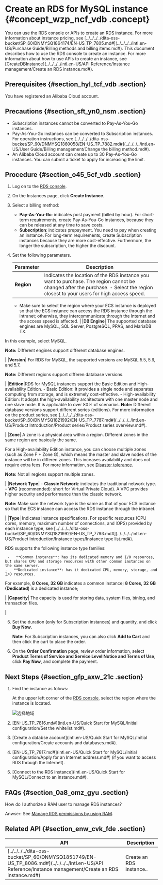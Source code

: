 # Create an RDS for MySQL instance {#concept_wzp_ncf_vdb .concept}

You can use the RDS console or APIs to create an RDS instance. For more information about instance pricing, see [../../../../dita-oss-bucket/SP\_60/DNMYSQ1864174/EN-US\_TP\_7805.md\#](../../../../intl.en-US/Purchase Guide/Billing methods and billing items.md#). This document describes how to use the RDS console to create an instance. For more information about how to use APIs to create an instance, see [CreateDBInstance](../../../../intl.en-US/API Reference/Instance management/Create an RDS instance.md#).

## Prerequisites {#section_hyl_tcf_vdb .section}

You have registered an Alibaba Cloud account.

## Precautions {#section_sft_yn0_nsm .section}

-   Subscription instances cannot be converted to Pay-As-You-Go instances.
-   Pay-As-You-Go instances can be converted to Subscription instances. For operation instructions, see [../../../../dita-oss-bucket/SP\_60/DNMYSQ1860058/EN-US\_TP\_7882.md\#](../../../../intl.en-US/User Guide/Billing management/Change the billing method.md#).
-   An Alibaba Cloud account can create up to 30 Pay-As-You-Go instances. You can submit a ticket to apply for increasing the limit.

## Procedure {#section_o45_5cf_vdb .section}

1.  Log on to the [RDS console](https://rds.console.aliyun.com/?spm=5176.doc43185.2.7.mR2Syx).
2.  On the Instances page, click **Create Instance**.
3.  Select a billing method:
    -   **Pay-As-You-Go**: indicates post payment \(billed by hour\). For short-term requirements, create Pay-As-You-Go instances, because they can be released at any time to save costs.
    -   **Subscription**: indicates prepayment. You need to pay when creating an instance. For long-term requirements, create Subscription instances because they are more cost-effective. Furthermore, the longer the subscription, the higher the discount.
4.  Set the following parameters.

    |Parameter|Description|
    |---------|-----------|
    |**Region**|Indicates the location of the RDS instance you want to purchase. The region cannot be changed after the purchase.     -   Select the region closest to your users for high access speed.
    -   Make sure to select the region where your ECS instance is deployed so that the ECS instance can access the RDS instance through the intranet; otherwise, they intercommunicate through the Internet and the access speed is affected.
 |
    |**DB Engine**| The supported database engines are MySQL, SQL Server, PostgreSQL, PPAS, and MariaDB TX.

 In this example, select MySQL.

 **Note:** Different engines support different database engines.

 |
    |**Version**| For RDS for MySQL, the supported versions are MySQL 5.5, 5.6, and 5.7.

 **Note:** Different regions support differen database versions.

 |
    |**Edition**|RDS for MySQL instances support the Basic Edition and High-availability Edition.     -   Basic Edition: It provides a single node and separates computing from storage, and is extremely cost-effective.
    -   High-availability Edition: It adopts the high-availability architecture with one master node and one slave node. It is applicable to over 80% of scenarios.
 **Note:** Different database versions support different series \(editions\). For more information on the product series, see [../../../../dita-oss-bucket/SP\_60/DNMYSQ1821992/EN-US\_TP\_7787.md\#](../../../../intl.en-US/Product Introduction/Product series/Product series overview.md#).

 |
    |**Zone**| A zone is a physical area within a region. Different zones in the same region are basically the same.

 For a High-availability Edition instance, you can choose multiple zones \(such as Zone F + Zone G\), which means the master and slave nodes of the instance will be in differen zones. This inceases availability and does not require extra fees. For more information, see [Disaster tolerance](https://www.alibabacloud.com/help/doc-detail/53624.htm).

**Note:** Not all regions support multiple zones.

 |
    |**Network Type**|     -   **Classic Network**: indicates the traditional network type.
    -   **VPC** \(recommended\): short for Virtual Private Cloud\). A VPC provides higher security and performance than the classic network.

**Note:** Make sure the network type is the same as that of your ECS instance so that the ECS instance can access the RDS instance through the intranet.

 |
    |**Type**| Indicates instance specifications. For specific resources \(CPU cores, memory, maximum number of connections, and IOPS\) provided by each instance type, see [../../../../dita-oss-bucket/SP\_60/DNMYSQ1821992/EN-US\_TP\_7793.md\#](../../../../intl.en-US/Product Introduction/Instance types/Instance type list.md#).

 RDS supports the following instance type families:

     -   **Common instance**: has its dedicated memory and I/O resources, but shares CPU and storage resources with other common instances on the same server.
    -   **Dedicated instance**: has it dedicated CPU, memory, storage, and I/O resources.
 For example, **8 Cores, 32 GB** indicates a common instance; **8 Cores, 32 GB \(Dedicated\)** is a dedicated instance;

 |
    |**Capacity**| The capacity is used for storing data, system files, binlog, and transaction files.

 |

5.  Set the duration \(only for Subscription instances\) and quantity, and click **Buy Now**.

    **Note:** For Subscription instances, you can also click **Add to Cart** and then click the cart to place the order.

6.  On the **Order Confirmation** page, review order information, select **Product Terms of Service and Service Level Notice and Terms of Use**, click **Pay Now**, and complete the payment.

## Next Steps {#section_gfp_axw_21c .section}

1.  Find the instance as folows:

    At the upper left corner of the [RDS console](https://rdsnext.console.aliyun.com), select the region where the instance is located.

    ![选择地域](http://static-aliyun-doc.oss-cn-hangzhou.aliyuncs.com/assets/img/7814/155697641336543_en-US.png)

2.  [EN-US\_TP\_7816.md\#](intl.en-US/Quick Start for MySQL/Initial configuration/Set the whitelist.md#).
3.  [Create a databse account](intl.en-US/Quick Start for MySQL/Initial configuration/Create accounts and databases.md#).
4.  [EN-US\_TP\_7817.md\#](intl.en-US/Quick Start for MySQL/Initial configuration/Apply for an Internet address.md#) \(if you want to access RDS through the Internet\).
5.  [Connect to the RDS instance](intl.en-US/Quick Start for MySQL/Connect to an instance.md#).

## FAQs {#section_0a8_omz_gyu .section}

How do I authorize a RAM user to manage RDS instances?

Anwser: See [Manage RDS permissions by using RAM](https://www.alibabacloud.com/help/doc-detail/58932.htm).

## Related API {#section_enw_cvk_fde .section}

|API|Description|
|---|-----------|
|[../../../../dita-oss-bucket/SP\_60/DNMYSQ1851749/EN-US\_TP\_8086.md\#](../../../../intl.en-US/API Reference/Instance management/Create an RDS instance.md#)|Create an RDS instance..|

